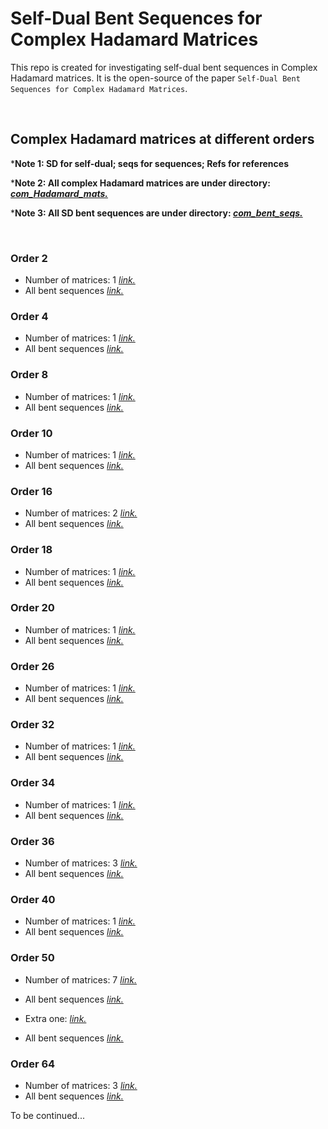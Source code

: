 # Self-Dual Bent Sequences for Complex Hadamard Matrices

This repo is created for investigating self-dual bent sequences in Complex Hadamard matrices. It is the open-source of the paper `Self-Dual Bent Sequences for Complex Hadamard Matrices`.

<br/>

## Complex Hadamard matrices at different orders

***Note 1: SD for self-dual; seqs for sequences; Refs for references**

***Note 2: All complex Hadamard matrices are under directory: [*com_Hadamard_mats.*](./com_Hadamard_mats)**

***Note 3: All SD bent sequences are under directory: [*com_bent_seqs.*](./com_bent_seqs)**

<br/>

### Order 2

- Number of matrices: 1 [*link.*](./com_Hadamard_mats/Com_H_v2.txt)
- All bent sequences [*link.*](./com_bent_seqs/log_sd_bent_complex_v2.log)

### Order 4

- Number of matrices: 1 [*link.*](./com_Hadamard_mats/Com_H_v4.txt)
- All bent sequences [*link.*](./com_bent_seqs/log_sd_bent_complex_v4.log)

### Order 8

- Number of matrices: 1 [*link.*](./com_Hadamard_mats/Com_H_v8.txt)
- All bent sequences [*link.*](./com_bent_seqs/log_sd_bent_complex_v8.log)

### Order 10

- Number of matrices: 1 [*link.*](./com_Hadamard_mats/Com_H_v10.txt)
- All bent sequences [*link.*](./com_bent_seqs/log_sd_bent_complex_v10.log)

### Order 16

- Number of matrices: 2 [*link.*](./com_Hadamard_mats/Com_H_v16.txt)
- All bent sequences [*link.*](./com_bent_seqs/log_sd_bent_complex_v16.log)

### Order 18

- Number of matrices: 1 [*link.*](./com_Hadamard_mats/Com_H_v18.txt)
- All bent sequences [*link.*](./com_bent_seqs/log_sd_bent_complex_v18.log)

### Order 20

- Number of matrices: 1 [*link.*](./com_Hadamard_mats/Com_H_v20.txt)
- All bent sequences [*link.*](./com_bent_seqs/log_sd_bent_complex_v20.log)

### Order 26

- Number of matrices: 1 [*link.*](./com_Hadamard_mats/Com_H_v26.txt)
- All bent sequences [*link.*](./com_bent_seqs/log_sd_bent_complex_v26.log)

### Order 32

- Number of matrices: 1 [*link.*](./com_Hadamard_mats/Com_H_v32.txt)
- All bent sequences [*link.*](./com_bent_seqs/log_sd_bent_complex_v32.log)

### Order 34

- Number of matrices: 1 [*link.*](./com_Hadamard_mats/Com_H_v34.txt)
- All bent sequences [*link.*](./com_bent_seqs/log_sd_bent_complex_v34.log)

### Order 36

- Number of matrices: 3 [*link.*](./com_Hadamard_mats/Com_H_v36.txt)
- All bent sequences [*link.*](./com_bent_seqs/log_sd_bent_complex_v36.log)

### Order 40

- Number of matrices: 1 [*link.*](./com_Hadamard_mats/Com_H_v40.txt)
- All bent sequences [*link.*](./com_bent_seqs/log_sd_bent_complex_v40.log)

### Order 50

- Number of matrices: 7 [*link.*](./com_Hadamard_mats/Com_H_v50.txt)
- All bent sequences [*link.*](./com_bent_seqs/log_sd_bent_complex_v50.log)

- Extra one: [*link.*](./com_Hadamard_mats/Com_H_v50_N1.txt)
- All bent sequences [*link.*](./com_bent_seqs/log_sd_bent_complex_v50_N1.log)

### Order 64

- Number of matrices: 3 [*link.*](./com_Hadamard_mats/Com_H_v64.txt)
- All bent sequences [*link.*](./com_bent_seqs/log_sd_bent_complex_v64.log)


To be continued...


<template>
### Order xx

- Number of matrices: 1 [*link.*](./com_Hadamard_mats/Com_H_vxx.txt)
- All bent sequences [*link.*](./com_bent_seqs/log_sd_bent_complex_vxx.log)
- Refs: 
  - citation